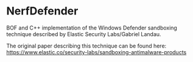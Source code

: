 # NerfDefender

BOF and C++ implementation of the Windows Defender sandboxing technique described by Elastic Security Labs/Gabriel Landau.

The original paper describing this technique can be found here: https://www.elastic.co/security-labs/sandboxing-antimalware-products
